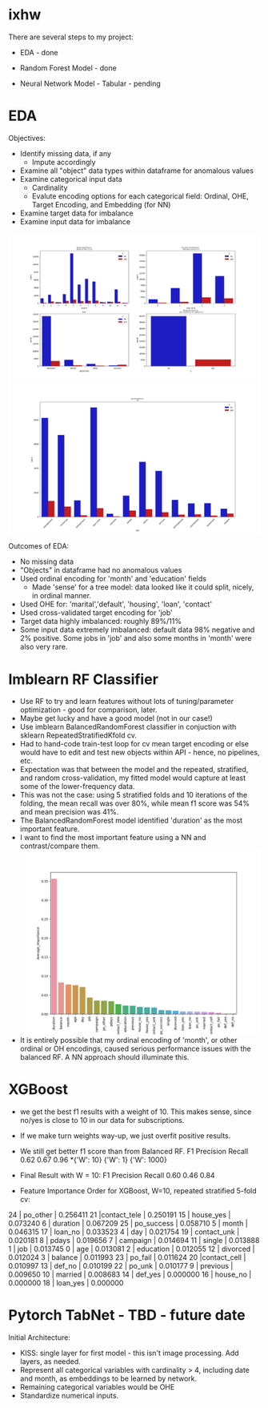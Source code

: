 # ixhw

There are several steps to my project:

* EDA - done

* Random Forest Model - done

* Neural Network Model - Tabular - pending


# EDA
Objectives:
* Identify missing data, if any
  * Impute accordingly
* Examine all "object" data types within dataframe for anomalous values
* Examine categorical input data
  * Cardinality
  * Evalute encoding options for each categorical field: Ordinal, OHE, Target Encoding, and Embedding (for NN)
* Examine target data for imbalance
* Examine input data for imbalance

![EDA1](eda_charts_1.png)
![EDA2](eda_chart_2.png)

Outcomes of EDA:
* No missing data
* "Objects" in dataframe had no anomalous values 
* Used ordinal encoding for 'month' and 'education' fields
  * Made 'sense' for a tree model:  data looked like it could split, nicely, in ordinal manner.  
* Used OHE for: 'marital','default', 'housing', 'loan', 'contact'
* Used cross-validated target encoding for 'job'
* Target data highly imbalanced:  roughly 89%/11%
* Some input data extremely imbalanced: default data 98% negative and 2% positive.  Some jobs in 'job' and also some months in 'month' were also very rare.

# Imblearn RF Classifier
* Use RF to try and learn features without lots of tuning/parameter optimization - good for comparison, later.
* Maybe get lucky and have a good model (not in our case!)
* Use imblearn BalancedRandomForest classifier in conjuction with sklearn RepeatedStratifiedKfold cv.
* Had to hand-code train-test loop for cv mean target encoding or else would have to edit and test new objects within API - hence, no pipelines, etc.
* Expectation was that between the model and the repeated, stratified, and random cross-validation, my fitted model would capture at least some of the lower-frequency data.
* This was not the case: using 5 stratified folds and 10 iterations of the folding, the mean recall was over 80%, while mean f1 score was 54% and mean precision was 41%.
* The BalancedRandomForest model identified 'duration' as the most important feature.
* I want to find the most important feature using a NN and contrast/compare them.
![RF1](RF_features.png)
* It is entirely possible that my ordinal encoding of 'month', or other ordinal or OH encodings, caused serious performance issues with the balanced RF.  A NN approach should illuminate this.

# XGBoost
* we get the best f1 results with a weight of 10.  This makes sense, since no/yes is close to 10 in our data for subscriptions.
* If we make turn weights way-up, we just overfit positive results.
* We still get better f1 score than from Balanced RF.
F1            Precision          Recall
0.62          0.67               0.96
*{'W': 10}    {'W': 1}          {'W': 1000}
* Final Result with W = 10:
F1            Precision      Recall
0.60          0.46           0.84

* Feature Importance Order for XGBoost, W=10, repeated stratified 5-fold cv:

24  |   po_other    |        0.256411
21  |contact_tele   |         0.250191
15  |   house_yes   |         0.073240
6   |    duration   |         0.067209
25  |  po_success   |         0.058710
5   |       month   |         0.046315
17  |     loan_no   |         0.033523
4   |         day   |         0.021754
19  | contact_unk   |         0.020181
8   |       pdays   |         0.019656
7   |    campaign   |         0.014694
11  |      single   |         0.013888
1   |         job   |         0.013745
0   |         age   |         0.013081
2   |   education   |         0.012055
12  |    divorced   |         0.012024
3   |     balance   |         0.011993
23  |     po_fail   |         0.011624
20  |contact_cell   |         0.010997
13  |      def_no   |         0.010199
22  |      po_unk   |         0.010177
9   |    previous   |         0.009650
10  |     married   |         0.008683
14  |     def_yes   |         0.000000
16  |    house_no   |         0.000000
18  |    loan_yes   |         0.000000

# Pytorch TabNet - TBD - future date
Initial Architecture:
* KISS:  single layer for first model - this isn't image processing. Add layers, as needed.
* Represent all categorical variables with cardinality > 4, including date and month, as embeddings to be learned by network.
 * Remaining categorical variables would be OHE
* Standardize numerical inputs.
